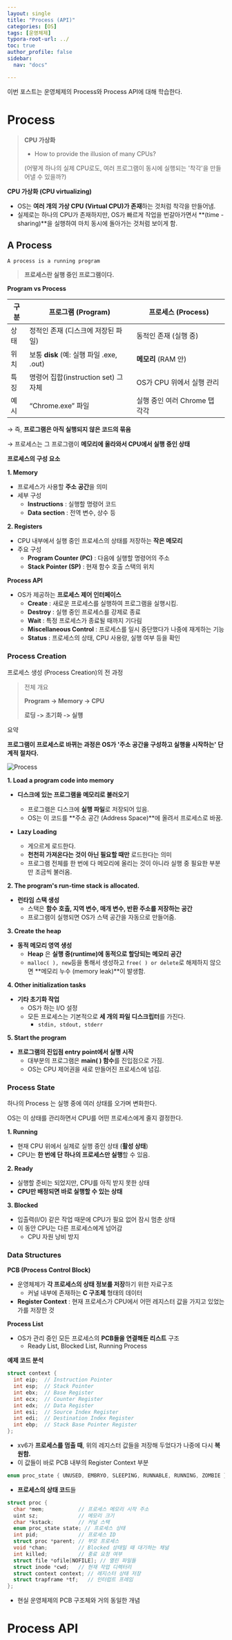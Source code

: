 ```yaml
---
layout: single
title: "Process (API)"
categories: [OS]
tags: [운영체제]
typora-root-url: ../
toc: true
author_profile: false
sidebar:
  nav: "docs"

---
```


이번 포스트는 운영체제의 Process와 Process API에 대해 학습한다.



# Process

> **CPU 가상화**
>
> - How to provide the illusion of many CPUs?
>
> (어떻게 하나의 실제 CPU로도, 여러 프로그램이 동시에 실행되는 '착각'을 만들어낼 수 있을까?)



**CPU 가상화 (CPU virtualizing)**

- OS는 **여러 개의 가상 CPU (Virtual CPU)가 존재**하는 것처럼 착각을 만들어냄.
- 실제로는 하나의 CPU가 존재하지만, OS가 빠르게 작업을 번갈아가면서 **(time - sharing)**을 실행하여 마치 동시에 돌아가는 것처럼 보이게 함. 



## A Process

`A process is a running program`

> **프로세스란 실행 중인 프로그램이다.**



**Program vs Process**

| **구분** | **프로그램 (Program)**                   | **프로세스 (Process)**        |
| -------- | ---------------------------------------- | ----------------------------- |
| 상태     | 정적인 존재 (디스크에 저장된 파일)       | 동적인 존재 (실행 중)         |
| 위치     | 보통 **disk** (예: 실행 파일 .exe, .out) | **메모리** (RAM 안)           |
| 특징     | 명령어 집합(instruction set) 그 자체     | OS가 CPU 위에서 실행 관리     |
| 예시     | “Chrome.exe” 파일                        | 실행 중인 여러 Chrome 탭 각각 |



→ 즉, **프로그램은 아직 실행되지 않은 코드의 묶음**

→ 프로세스는 그 프로그램이 **메모리에 올라와서 CPU에서 실행 중인 상태**



**프로세스의 구성 요소**

**1. Memory**

- 프로세스가 사용할 **주소 공간**을 의미
- 세부 구성
  - **Instructions** : 실행할 명령어 코드 
  - **Data section** : 전역 변수, 상수 등



**2. Registers**

- CPU 내부에서 실행 중인 프로세스의 상태를 저장하는 **작은 메모리**
- 주요 구성
  - **Program Counter (PC)** : 다음에 실행할 명령어의 주소
  - **Stack Pointer (SP)** : 현재 함수 호출 스택의 위치 



**Process API**

- OS가 제공하는 **프로세스 제어 인터페이스**
  - **Create** : 새로운 프로세스를 실행하여 프로그램을 실행시킴. 
  - **Destroy** : 실행 중인 프로세스를 강제로 종료
  - **Wait** : 특정 프로세스가 종료될 때까지 기다림
  - **Miscellaneous Control** : 프로세스를 일시 중단했다가 나중에 재게하는 기능
  - **Status** : 프로세스의 상태, CPU 사용량, 실행 여부 등을 확인



### Process Creation

프로세스 생성 (Process Creation)의 전 과정

> 전체 개요
>
> **Program -> Memory -> CPU**
>
> **로딩 -> 초기화 -> 실행**

요약

**프로그램이 프로세스로 바뀌는 과정은 OS가 '주소 공간을 구성하고 실행을 시작하는' 단계적 절차다.**



![Process](/../images/2025-10-06-OS_1/Process.png)

**1. Load a program code into memory**

- **디스크에 있는 프로그램을 메모리로 불러오기**
  - 프로그램은 디스크에 **실행 파일**로 저장되어 있음.
  - OS는 이 코드를 **주소 공간 (Address Space)**에 올려서 프로세스로 바꿈.

- **Lazy Loading**
  - 게으르게 로드한다. 
  - **천천히 가져온다는 것이 아닌 필요할 때만** 로드한다는 의미
  - 프로그램 전체를 한 번에 다 메모리에 올리는 것이 아니라 실행 중 필요한 부분만 조금씩 불러옴. 



**2. The program's run-time stack is allocated.**

- **런타임 스택 생성**
  - 스택은 **함수 호출, 지역 변수, 매개 변수, 반환 주소를 저장하는 공간**
  - 프로그램이 실행되면 OS가 스택  공간을 자동으로 만들어줌.



**3. Create the heap**

- **동적 메모리 영역 생성**
  - **Heap** 은 **실행 중(runtime)에 동적으로 할당되는 메모리 공간**
  - `malloc( ), new`등을 통해서 생성하고 `free( ) or delete`로 해제하지 않으면 **메모리 누수 (memory leak)**이 발생함. 



**4. Other initialization tasks**

- **기타 초기화 작업**
  - OS가 하는 I/O 설정
  - 모든 프로세스는 기본적으로 **세 개의 파일 디스크립터**를 가진다. 
    - `stdin, stdout, stderr`



**5. Start the program**

- **프로그램의 진입점 entry point에서 실행 시작**
  - 대부분의 프로그램은 **main( ) 함수**를 진입점으로 가짐.
  - OS는 CPU 제어권을 새로 만들어진 프로세스에 넘김. 



### Process State

하나의 Process 는 실행 중에 여러 상태를 오가며 변화한다. 

OS는 이 상태를 관리하면서 CPU를 어떤 프로세스에게 줄지 결정한다. 

**1. Running**

- 현재 CPU 위에서 실제로 실행 중인 상태 (**활성 상태**)
- CPU는 **한 번에 단 하나의 프로세스만 실행**할 수 있음.



**2. Ready**

- 실행할 준비는 되었지만, CPU를 아직 받지 못한 상태
- **CPU만 배정되면 바로 실행할 수 있는 상태**



**3. Blocked**

- 입출력(I/O) 같은 작업 때문에 CPU가 필요 없어 잠시 멈춘 상태
- 이 동안 CPU는 다른 프로세스에게 넘어감 
  - CPU 자원 낭비 방지 



### Data Structures

**PCB (Process Control Block)**

- 운영체제가 **각 프로세스의 상태 정보를 저장**하기 위한 자료구조
  - 커널 내부에 존재하는 **C 구조체** 형태의 데이터
- **Register Context** : 현재 프로세스가 CPU에서 어떤 레지스터 값을 가지고 있었는가를 저장한 것 



**Process List**

- OS가 관리 중인 모든 프로세스의 **PCB들을 연결해둔 리스트** 구조
  - Ready List, Blocked List, Running Process 



**예제 코드 분석**

~~~c
struct context {
  int eip;  // Instruction Pointer
  int esp;  // Stack Pointer
  int ebx;  // Base Register
  int ecx;  // Counter Register
  int edx;  // Data Register
  int esi;  // Source Index Register
  int edi;  // Destination Index Register
  int ebp;  // Stack Base Pointer Register
};
~~~

- xv6가 **프로세스를 멈출 때**, 위의 레지스터 값들을 저장해 두었다가 나중에 다시 **복원함.**
- 이 값들이 바로 PCB 내부의 Register Context 부분



~~~c
enum proc_state { UNUSED, EMBRYO, SLEEPING, RUNNABLE, RUNNING, ZOMBIE };
~~~

- **프로세스의 상태 코드**들



~~~c
struct proc {
  char *mem;           // 프로세스 메모리 시작 주소
  uint sz;             // 메모리 크기
  char *kstack;        // 커널 스택
  enum proc_state state; // 프로세스 상태
  int pid;             // 프로세스 ID
  struct proc *parent; // 부모 프로세스
  void *chan;          // Blocked 상태일 때 대기하는 채널
  int killed;          // 종료 요청 여부
  struct file *ofile[NOFILE]; // 열린 파일들
  struct inode *cwd;   // 현재 작업 디렉터리
  struct context context; // 레지스터 상태 저장
  struct trapframe *tf;   // 인터럽트 프레임
};
~~~

- 현실 운영체제의 PCB 구조체와 거의 동일한 개념





# Process API





